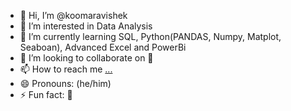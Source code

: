 - 👋 Hi, I’m @koomaravishek
- 👀 I’m interested in Data Analysis
- 🌱 I’m currently learning SQL, Python(PANDAS, Numpy, Matplot, Seaboan), Advanced Excel and PowerBi
- 💞️ I’m looking to collaborate on 🤔
- 📫 How to reach me [...](https://www.linkedin.com/in/koomaravishek/)
- 😄 Pronouns: (he/him)
- ⚡ Fun fact: 🤫

<!---
koomaravishek/koomaravishek is a ✨ special ✨ repository because its `README.md` (this file) appears on your GitHub profile.
You can click the Preview link to take a look at your changes.
--->
